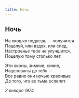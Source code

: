 ```yaml
---
title: Ночь
---
```

## Ночь

На окошко подуешь -- получится\
Поцелуй, или вздох, или след,\
Настроенье твое не улучшится,\
Поцелую тому столько лет.

Эти оконы, зимние, синие,\
Нацелованы до тебя --\
Все равно они ночью красивые\
До того, что во тьме ослепят.

*2 января 1974*